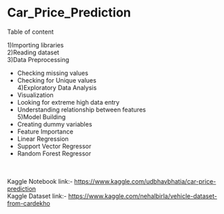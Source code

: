 # Car_Price_Prediction


Table of content<br>

1)Importing libraries<br>
2)Reading dataset<br>
3)Data Preprocessing<br>
   - Checking missing values<br>
   - Checking for Unique values<br>
4)Exploratory Data Analysis<br>
   - Visualization<br>
   -  Looking for extreme high data entry<br>
   -  Understanding relationship between features<br>
5)Model Building<br>
   - Creating dummy variables<br>
   - Feature Importance<br>
   - Linear Regression<br>
   - Support Vector Regressor<br>
   - Random Forest Regressor<br><br><br>

   
Kaggle Notebook link:- https://www.kaggle.com/udbhavbhatia/car-price-prediction<br>
Kaggle Dataset link:- https://www.kaggle.com/nehalbirla/vehicle-dataset-from-cardekho
